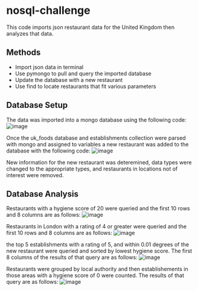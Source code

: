 # nosql-challenge

This code imports json restaurant data for the United Kingdom then analyzes that data.

## Methods

- Import json data in terminal
- Use pymongo to pull and query the imported database
- Update the database with a new restaurant
- Use find to locate restaurants that fit various parameters

## Database Setup

The data was imported into a mongo database using the following code:
![image](https://user-images.githubusercontent.com/118322354/225806549-4bb34bd3-3bcf-4ad6-bdba-75960f11e9c1.png)

Once the uk_foods database and establishments collection were parsed with mongo and assigned to variables a new restaurant was added to the database with the following code:
![image](https://user-images.githubusercontent.com/118322354/225806782-6f780636-f7f8-46d8-a278-3c07f99a3d82.png)

New information for the new restaurant was deteremined, data types were changed to the appropriate types, and restaurants in locations not of interest were removed.

## Database Analysis

Restaurants with a hygiene score of 20 were queried and the first 10 rows and 8 columns are as follows:
![image](https://user-images.githubusercontent.com/118322354/225807735-b5b4cea1-fdb6-4b93-86c2-54e6eed60f4f.png)

Restaurants in London with a rating of 4 or greater were queried and the first 10 rows and 8 columns are as follows:
![image](https://user-images.githubusercontent.com/118322354/225807932-b9d9c4d0-f6fb-4b2d-a0c8-27e7195d635c.png)

the top 5 establishments with a rating of 5, and within 0.01 degrees of the new restaurant were queried and sorted by lowest hygiene score. The first 8 columns of the results of that query are as follows:
![image](https://user-images.githubusercontent.com/118322354/225808723-56323010-92ac-42c7-9d90-961eea5fe8c9.png)

Restaurants were grouped by local authority and then establishements in those areas with a hygiene score of 0 were counted. The results of that query are as follows:
![image](https://user-images.githubusercontent.com/118322354/225808890-da76b0f4-ed8b-4ade-ab19-123a5d34d297.png)
